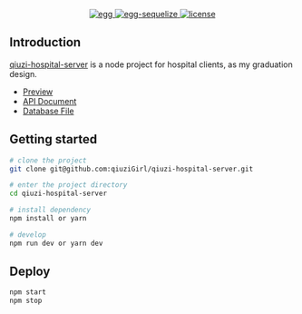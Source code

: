 <p align="center">
  <a href="https://github.com/eggjs/egg">
    <img src="https://img.shields.io/badge/egg-2.15.1-brightgreen.svg" alt="egg" >
  </a>
  <a href="https://github.com/eggjs/egg-sequelize">
    <img src="https://img.shields.io/badge/egg--sequelize-6.0.0-brightgreen.svg" alt="egg-sequelize" >
  </a>
  <a href="https://github.com/qiuziGirl/qiuzi-hospital-server/blob/main/LICENSE">
    <img src="https://img.shields.io/github/license/mashape/apistatus.svg" alt="license">
  </a>
</p>

## Introduction
[qiuzi-hospital-server](https://github.com/qiuziGirl/qiuzi-hospital-server) is a node project for hospital clients, as my graduation design.

- [Preview](https://hospital.qiuzi.fun)
- [API Document](./assets/API.md)
- [Database File](./assets/hospital.sql)


## Getting started

```bash
# clone the project
git clone git@github.com:qiuziGirl/qiuzi-hospital-server.git

# enter the project directory
cd qiuzi-hospital-server

# install dependency
npm install or yarn

# develop
npm run dev or yarn dev
```

## Deploy

```bash
npm start
npm stop
```
